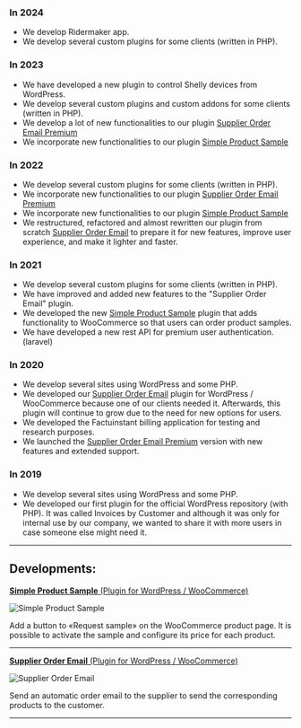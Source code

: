 ### In 2024
- We develop Ridermaker app.
- We develop several custom plugins for some clients (written in PHP).

### In 2023
- We have developed a new plugin to control Shelly devices from WordPress.
- We develop several custom plugins and custom addons for some clients (written in PHP).
- We develop a lot of new functionalities to our plugin [Supplier Order Email Premium](https://mci-desarrollo.es/supplier-order-email-premium/)
- We incorporate new functionalities to our plugin [Simple Product Sample](https://es.wordpress.org/plugins/simple-product-sample-for-woocommerce/)

### In 2022
- We develop several custom plugins for some clients (written in PHP).
- We incorporate new functionalities to our plugin [Supplier Order Email Premium](https://mci-desarrollo.es/supplier-order-email-premium/)
- We incorporate new functionalities to our plugin [Simple Product Sample](https://es.wordpress.org/plugins/simple-product-sample-for-woocommerce/)
- We restructured, refactored and almost rewritten our plugin from scratch [Supplier Order Email](https://es.wordpress.org/plugins/supplier-order-email/) to prepare it for new features, improve user experience, and make it lighter and faster.

### In 2021
- We develop several custom plugins for some clients (written in PHP).
- We have improved and added new features to the "Supplier Order Email" plugin.
- We developed the new [Simple Product Sample](https://es.wordpress.org/plugins/simple-product-sample-for-woocommerce/) plugin that adds functionality to WooCommerce so that users can order product samples.
- We have developed a new rest API for premium user authentication. (laravel)

### In 2020
- We develop several sites using WordPress and some PHP.
- We developed our [Supplier Order Email](https://es.wordpress.org/plugins/supplier-order-email/) plugin for WordPress / WooCommerce because one of our clients needed it. Afterwards, this plugin will continue to grow due to the need for new options for users.
- We developed the Factuinstant billing application for testing and research purposes.
- We launched the [Supplier Order Email Premium](https://mci-desarrollo.es/supplier-order-email-premium/) version with new features and extended support.

### In 2019
- We develop several sites using WordPress and some PHP.
- We developed our first plugin for the official WordPress repository (with PHP). It was called Invoices by Customer and although it was only for internal use by our company, we wanted to share it with more users in case someone else might need it.
___

## Developments:

[**Simple Product Sample** (Plugin for WordPress / WooCommerce)](https://es.wordpress.org/plugins/simple-product-sample-for-woocommerce/)

![Simple Product Sample](https://ps.w.org/simple-product-sample-for-woocommerce/assets/icon-256x256.png)

Add a button to «Request sample» on the WooCommerce product page.
It is possible to activate the sample and configure its price for each product.
___

[**Supplier Order Email** (Plugin for WordPress / WooCommerce)](https://es.wordpress.org/plugins/supplier-order-email/)

![Supplier Order Email](https://ps.w.org/supplier-order-email/assets/icon-256x256.png?rev=2759672)

Send an automatic order email to the supplier to send the corresponding products to the customer.
___
